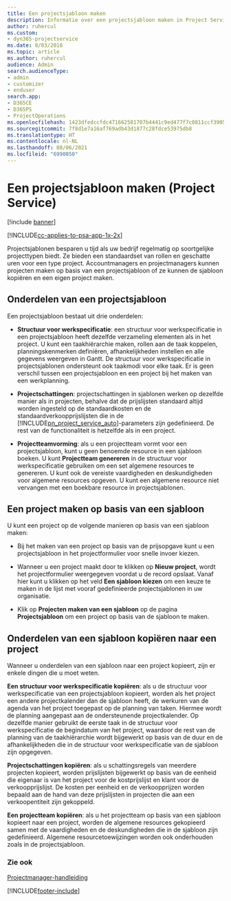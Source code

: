 ```yaml
---
title: Een projectsjabloon maken
description: Informatie over een projectsjabloon maken in Project Service
author: ruhercul
ms.custom:
- dyn365-projectservice
ms.date: 8/03/2018
ms.topic: article
ms.author: ruhercul
audience: Admin
search.audienceType:
- admin
- customizer
- enduser
search.app:
- D365CE
- D365PS
- ProjectOperations
ms.openlocfilehash: 1423dfedccfdc471662581707b4441c9ed477f7c0811ccf3905af8c59f774f77
ms.sourcegitcommit: 7f8d1e7a16af769adb43d1877c28fdce53975db8
ms.translationtype: HT
ms.contentlocale: nl-NL
ms.lasthandoff: 08/06/2021
ms.locfileid: "6990850"
---
```

# <a name="create-a-project-template-project-service"></a>Een projectsjabloon maken (Project Service)

[!include [banner](../includes/psa-now-project-operations.md)]

[!INCLUDE[cc-applies-to-psa-app-1x-2x](../includes/cc-applies-to-psa-app-1x-2x.md)]

Projectsjablonen besparen u tijd als uw bedrijf regelmatig op soortgelijke projecttypen biedt. Ze bieden een standaardset van rollen en geschatte uren voor een type project. Accountmanagers en projectmanagers kunnen projecten maken op basis van een projectsjabloon of ze kunnen de sjabloon kopiëren en een eigen project maken.  
  
## <a name="components-of-project-template"></a>Onderdelen van een projectsjabloon
 Een projectsjabloon bestaat uit drie onderdelen:  
  
- **Structuur voor werkspecificatie**: een structuur voor werkspecificatie in een projectsjabloon heeft dezelfde verzameling elementen als in het project. U kunt een taakhiërarchie maken, rollen aan de taak koppelen, planningskenmerken definiëren, afhankelijkheden instellen en alle gegevens weergeven in Gantt. De structuur voor werkspecificatie in projectsjablonen ondersteunt ook taakmodi voor elke taak. Er is geen verschil tussen een projectsjabloon en een project bij het maken van een werkplanning.  
  
- **Projectschattingen**: projectschattingen in sjablonen werken op dezelfde manier als in projecten, behalve dat de prijslijsten standaard altijd worden ingesteld op de standaardkosten en de standaardverkoopprijslijsten die in de [!INCLUDE[pn_project_service_auto](../includes/pn-project-service-auto.md)]-parameters zijn gedefinieerd. De rest van de functionaliteit is hetzelfde als in een project.  
  
- **Projectteamvorming**: als u een projectteam vormt voor een projectsjabloon, kunt u geen benoemde resource in een sjabloon boeken. U kunt **Projectteam genereren** in de structuur voor werkspecificatie gebruiken om een set algemene resources te genereren. U kunt ook de vereiste vaardigheden en deskundigheden voor algemene resources opgeven. U kunt een algemene resource niet vervangen met een boekbare resource in projectsjablonen.  
  
## <a name="create-a-project-from-a-template"></a>Een project maken op basis van een sjabloon  
 U kunt een project op de volgende manieren op basis van een sjabloon maken:  
  
-   Bij het maken van een project op basis van de prijsopgave kunt u een projectsjabloon in het projectformulier voor snelle invoer kiezen.  
  
-   Wanneer u een project maakt door te klikken op **Nieuw project**, wordt het projectformulier weergegeven voordat u de record opslaat. Vanaf hier kunt u klikken op het veld **Een sjabloon kiezen** om een keuze te maken in de lijst met vooraf gedefinieerde projectsjablonen in uw organisatie.  
  
-   Klik op **Projecten maken van een sjabloon** op de pagina **Projectsjabloon** om een project op basis van de sjabloon te maken.  
  
## <a name="copying-components-of-a-template-to-a-project"></a>Onderdelen van een sjabloon kopiëren naar een project  
 Wanneer u onderdelen van een sjabloon naar een project kopieert, zijn er enkele dingen die u moet weten.  
  
 **Een structuur voor werkspecificatie kopiëren**: als u de structuur voor werkspecificatie van een projectsjabloon kopieert, worden als het project een andere projectkalender dan de sjabloon heeft, de werkuren van de agenda van het project toegepast op de planning van taken. Hiermee wordt de planning aangepast aan de ondersteunende projectkalender. Op dezelfde manier gebruikt de eerste taak in de structuur voor werkspecificatie de begindatum van het project, waardoor de rest van de planning van de taakhiërarchie wordt bijgewerkt op basis van de duur en de afhankelijkheden die in de structuur voor werkspecificatie van de sjabloon zijn opgegeven.  
  
 **Projectschattingen kopiëren**: als u schattingsregels van meerdere projecten kopieert, worden prijslijsten bijgewerkt op basis van de eenheid die eigenaar is van het project voor de kostprijslijst en klant voor de verkoopprijslijst. De kosten per eenheid en de verkoopprijzen worden bepaald aan de hand van deze prijslijsten in projecten die aan een verkoopentiteit zijn gekoppeld.  
  
 **Een projectteam kopiëren**: als u het projectteam op basis van een sjabloon kopieert naar een project, worden de algemene resources gekopieerd samen met de vaardigheden en de deskundigheden die in de sjabloon zijn gedefinieerd. Algemene resourcetoewijzingen worden ook onderhouden zoals in de projectsjabloon.  
  
### <a name="see-also"></a>Zie ook  
 [Projectmanager-handleiding](../psa/project-manager-guide.md)


[!INCLUDE[footer-include](../includes/footer-banner.md)]